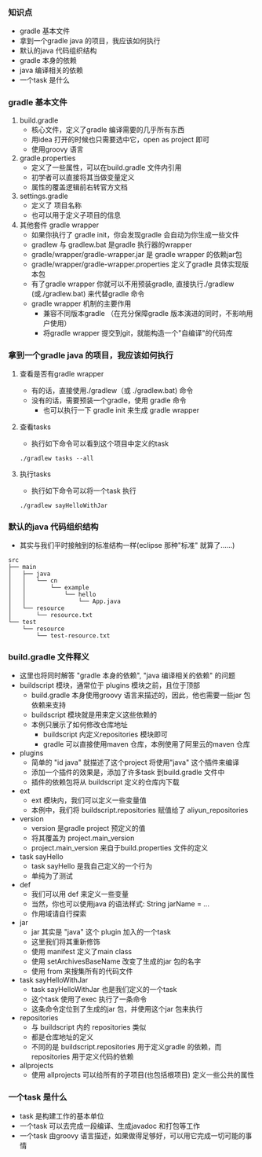 ### 知识点
* gradle 基本文件
* 拿到一个gradle java 的项目，我应该如何执行
* 默认的java 代码组织结构
* gradle 本身的依赖
* java 编译相关的依赖
* 一个task 是什么

### gradle 基本文件
1. build.gradle
    * 核心文件，定义了gradle 编译需要的几乎所有东西
    * 用idea 打开的时候也只需要选中它，open as project 即可
    * 使用groovy 语言
2. gradle.properties
    * 定义了一些属性，可以在build.gradle 文件内引用
    * 初学者可以直接将其当做变量定义
    * 属性的覆盖逻辑前右转官方文档
3. settings.gradle
    * 定义了 项目名称
    * 也可以用于定义子项目的信息
4. 其他套件 gradle wrapper
    * 如果你执行了 gradle init，你会发现gradle 会自动为你生成一些文件
    * gradlew 与 gradlew.bat 是gradle 执行器的wrapper
    * gradle/wrapper/gradle-wrapper.jar 是 gradle wrapper 的依赖jar包
    * gradle/wrapper/gradle-wrapper.properties 定义了gradle 具体实现版本包
    * 有了gradle wrapper 你就可以不用预装gradle, 直接执行./gradlew (或./gradlew.bat) 来代替gradle 命令
    * gradle wrapper 机制的主要作用
        + 兼容不同版本gradle （在充分保障gradle 版本演进的同时，不影响用户使用）
        + 将gradle wrapper 提交到git，就能构造一个"自编译"的代码库
### 拿到一个gradle java 的项目，我应该如何执行
1. 查看是否有gradle wrapper
    * 有的话，直接使用./gradlew（或 ./gradlew.bat) 命令
    * 没有的话，需要预装一个gradle，使用 gradle 命令
        + 也可以执行一下 gradle init 来生成 gradle wrapper
2. 查看tasks
    * 执行如下命令可以看到这个项目中定义的task

    ```shell
    ./gradlew tasks --all
    ```
3. 执行tasks
    * 执行如下命令可以将一个task 执行

    ```shell
    ./gradlew sayHelloWithJar
    ```

### 默认的java 代码组织结构
* 其实与我们平时接触到的标准结构一样(eclipse 那种"标准" 就算了……)

```text
src
├── main
│   ├── java
│   │   └── cn
│   │       └── example
│   │           └── hello
│   │               └── App.java
│   └── resource
│       └── resource.txt
└── test
    └── resource
        └── test-resource.txt
```

### build.gradle 文件释义
* 这里也将同时解答 "gradle 本身的依赖", "java 编译相关的依赖" 的问题
* buildscript 模块，通常位于 plugins 模块之前，且位于顶部
    + build.gradle 本身使用groovy 语言来描述的，因此，他也需要一些jar 包依赖来支持
    + buildscript 模块就是用来定义这些依赖的
    + 本例只展示了如何修改仓库地址
        * buildscript 内定义repositories 模块即可
        * gradle 可以直接使用maven 仓库，本例使用了阿里云的maven 仓库
* plugins
    + 简单的 "id java" 就描述了这个project 将使用"java" 这个插件来编译
    + 添加一个插件的效果是，添加了许多task 到build.gradle 文件中
    + 插件的依赖包将从 buildscript 定义的仓库内下载
* ext
    + ext 模块内，我们可以定义一些变量值
    + 本例中，我们将 buildscript.repositories 赋值给了 aliyun_repositories
* version
    + version 是gradle project 预定义的值
    + 将其覆盖为 project.main_version
    + project.main_version 来自于build.properties 文件的定义
* task sayHello
    + task sayHello 是我自己定义的一个行为
    + 单纯为了测试
* def
    + 我们可以用 def 来定义一些变量
    + 当然，你也可以使用java 的语法样式: String jarName = ...
    + 作用域请自行探索
* jar
    + jar 其实是 "java" 这个 plugin 加入的一个task
    + 这里我们将其重新修饰
    + 使用 manifest 定义了main class
    + 使用 setArchivesBaseName 改变了生成的jar 包的名字
    + 使用 from 来搜集所有的代码文件
* task sayHelloWithJar
    + task sayHelloWithJar 也是我们定义的一个task
    + 这个task 使用了exec 执行了一条命令
    + 这条命令定位到了生成的jar 包，并使用这个jar 包来执行
* repositories
    + 与 buildscript 内的 repositories 类似
    + 都是仓库地址的定义
    + 不同的是 buildscript.repositories 用于定义gradle 的依赖，而 repositories 用于定义代码的依赖
* allprojects
    + 使用 allprojects 可以给所有的子项目(也包括根项目) 定义一些公共的属性

### 一个task 是什么
* task 是构建工作的基本单位
* 一个task 可以去完成一段编译、生成javadoc 和打包等工作
* 一个task 由groovy 语言描述，如果做得足够好，可以用它完成一切可能的事情